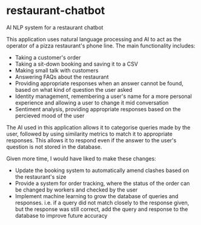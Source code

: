 # restaurant-chatbot
AI NLP system for a restaurant chatbot

This application uses natural language processing and AI to act as the operator of a pizza restaurant's phone line. The main functionality includes:
- Taking a customer's order
- Taking a sit-down booking and saving it to a CSV
- Making small talk with customers
- Answering FAQs about the restaurant
- Providing appropriate responses when an answer cannot be found, based on what kind of question the user asked
- Identity management, remembering a user's name for a more personal experience and allowing a user to change it mid conversation
- Sentiment analysis, providing appropriate responses based on the percieved mood of the user

The AI used in this application allows it to categorise queries made by the user, followed by using similarity metrics to match it to appropriate responses. This allows it to respond even if the answer to the user's question is not stored in the database.

Given more time, I would have liked to make these changes:
 - Update the booking system to automatically amend clashes based on the restaurant's size
 - Provide a system for order tracking, where the status of the order can be changed by workers and checked by the user
 - Implement machine learning to grow the database of queries and responses. i.e. if a query did not match closely to the response given, but the response was still correct, add the query and response to the database to improve future accuracy
